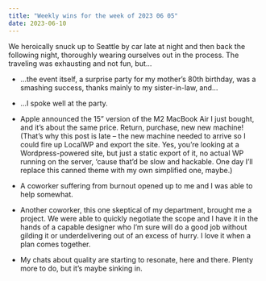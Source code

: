 ```yaml
---
title: "Weekly wins for the week of 2023 06 05"
date: 2023-06-10
---
```


We heroically snuck up to Seattle by car late at night and then back the following night, thoroughly wearing ourselves out in the process. The traveling was exhausting and not fun, but…

- …the event itself, a surprise party for my mother’s 80th birthday, was a smashing success, thanks mainly to my sister-in-law, and…

- …I spoke well at the party.

- Apple announced the 15” version of the M2 MacBook Air I just bought, and it’s about the same price. Return, purchase, new new machine! (That’s why this post is late – the new machine needed to arrive so I could fire up LocalWP and export the site. Yes, you’re looking at a Wordpress-powered site, but just a static export of it, no actual WP running on the server, ‘cause that’d be slow and hackable. One day I’ll replace this canned theme with my own simplified one, maybe.)

- A coworker suffering from burnout opened up to me and I was able to help somewhat.

- Another coworker, this one skeptical of my department, brought me a project. We were able to quickly negotiate the scope and I have it in the hands of a capable designer who I’m sure will do a good job without gilding it or underdelivering out of an excess of hurry. I love it when a plan comes together.

- My chats about quality are starting to resonate, here and there. Plenty more to do, but it’s maybe sinking in.
